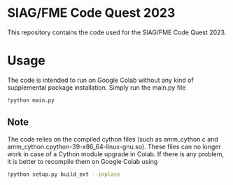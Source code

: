 # SIAG/FME Code Quest 2023
This repository contains the code used for the SIAG/FME Code Quest 2023.

# Usage
The code is intended to run on Google Colab without any kind of supplemental package installation.
Simply run the main.py file
```bash
!python main.py
```

## Note

The code relies on the compiled cython files (such as amm_cython.c and amm_cython.cpython-39-x86_64-linux-gnu.so).
These files can no longer work in case of a Cython module upgrade in Colab. If there is any problem, it is better to
recompile them on Google Colab using
 ```bash
!python setup.py build_ext --inplace
```


   

